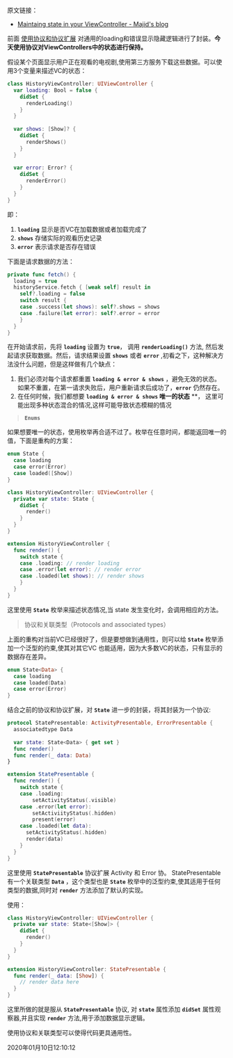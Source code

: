 原文链接：

- [Maintaing state in your ViewController - Majid's blog](https://swiftwithmajid.com/2019/01/23/maintaining-state-in-view-controllers/)

前面 [使用协议和协议扩展](https://github.com/jamessawyer/learn_ios/blob/master/Translations/%233%20Using%20protocols%20as%20composable%20extensions%20-%20Majid.md) 对通用的loading和错误显示隐藏逻辑进行了封装。**今天使用协议对ViewControllers中的状态进行保持。**



假设某个页面显示用户正在观看的电视剧,使用第三方服务下载这些数据。可以使用3个变量来描述VC的状态：

```swift
class HistoryViewController: UIViewController {
  var loading: Bool = false {
    didSet {
      renderLoading()
    }
  }
  
  var shows: [Show]? {
    didSet {
      renderShows()
    }
  }
  
  var error: Error? {
    didSet {
      renderError()
    }
  }
}
```

即：

1. **`loading`** 显示是否VC在加载数据或者加载完成了
2. **`shows`** 存储实际的观看历史记录
3. **`error`** 表示请求是否存在错误



下面是请求数据的方法：

```swift
private func fetch() {
  loading = true
  historyService.fetch { [weak self] result in
  	self?.loading = false
  	switch result {
    case .success(let shows): self?.shows = shows
    case .failure(let error): self?.error = error
  	}
  }
}
```

在开始请求前，先将 **`loading`** 设置为 **`true`**， 调用 **`renderLoading()`** 方法, 然后发起请求获取数据。然后，请求结果设置 **`shows`** 或者 **`error`** ,初看之下，这种解决方法没什么问题，但是这样做有几个缺点：

1. 我们必须对每个请求都重置 **`loading & error & shows`** ，避免无效的状态。如果不重置，在第一请求失败后，用户重新请求后成功了，**`error`** 仍然存在。
2. 在任何时候，我们都想要 **`loading & error & shows` 唯一的状态** **， 这里可能出现多种状态混合的情况,这样可能导致状态模糊的情况



> **`Enums`**

如果想要唯一的状态，使用枚举再合适不过了。枚举在任意时间，都能返回唯一的值，下面是重构的方案：

```swift
enum State {
  case loading
  case error(Error)
  case loaded([Show])
}

class HistoryViewController: UIViewController {
  private var state: State {
    didSet {
      render()
    }
  }
}

extension HistoryViewController {
  func render() {
    switch state {
    case .loading: // render loading
    case .error(let error): // render error
    case .loaded(let shows): // render shows
    }
  }
}
```

这里使用 **`State`** 枚举来描述状态情况,当 state 发生变化时，会调用相应的方法。



> 协议和关联类型（Protocols and associated types）

上面的重构对当前VC已经很好了，但是要想做到通用性，则可以给 **`State`** 枚举添加一个泛型的约束,使其对其它VC 也能适用，因为大多数VC的状态，只有显示的数据存在差异。

```swift
enum State<Data> {
  case loading
  case loaded(Data)
  case error(Error)
}
```

结合之前的协议和协议扩展，对 **`State`** 进一步的封装，将其封装为一个协议:

```swift
protocol StatePresentable: ActivityPresentable, ErrorPresentable {
  associatedtype Data
  
  var state: State<Data> { get set }
  func render()
  func render(_ data: Data)
}

extension StatePresentable {
  func render() {
    switch state {
    case .loading:
    	setActivityStatus(.visible)
    case .error(let error):
    	setActiviityStatus(.hidden)
    	present(error)
    case .loaded(let data):
      setActivityStatus(.hidden)
      render(data)
    }
  }
}
```

这里使用 **`StatePresentable`** 协议扩展 Activity 和 Error 协。 StatePresentable 有一个关联类型 **`Data`** ，这个类型也是 **`State`** 枚举中的泛型约束,使其适用于任何类型的数据,同时对 **`render`** 方法添加了默认的实现。

使用：

```swift
class HistoryViewController: UIViewController {
  private var state: State<[Show]> {
    didSet {
      render()
    }
  }
}

extension HistoryViewController: StatePresentable {
  func render(_ data: [Show]) {
    // render data here
  }
}
```

这里所做的就是服从 **`StatePresentable`** 协议, 对 **`state`** 属性添加 **`didSet`** 属性观察器,并且实现 **`render`** 方法,用于添加数据显示逻辑。

使用协议和关联类型可以使得代码更具通用性。



2020年01月10日12:10:12